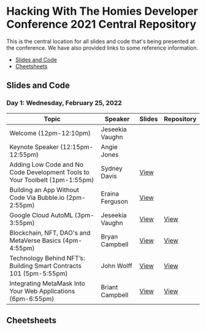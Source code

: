 # Hacking With The Homies Developer Conference 2021 Central Repository

This is the central location for all slides and code that's being presented at the conference.  We have also provided links to some reference information.

- [Slides and Code](#slidesandcode)
- [Cheetsheets](#cheetsheets)

## Slides and Code

### Day 1: Wednesday, February 25, 2022

| Topic | Speaker | Slides | Repository |
| ------- | ----- | -------| ---------- |
| Welcome (12pm-12:10pm) | Jeseekia Vaughn | ||
| Keynote Speaker (12:15pm-12:55pm) | Angie Jones | ||
| Adding Low Code and No Code Development Tools to Your Toolbelt (1pm-1:55pm) | Sydney Davis| [View](https://docs.google.com/presentation/d/1PdHwdwbt4OGGMi-KferKIHRZ22JXKaD-O_sOsX3FJ5k/edit?usp=sharing)| |
|Building an App Without Code Via Bubble.io (2pm-2:55pm)| Eraina Ferguson|[View](https://docs.google.com/presentation/d/1iV5yvQfg3RwzsvG24VNe9Fvn7ZYgMR-7ybv_R3ikfHs/edit#slide=id.g7e92ecccc8_1_19)| |
|Google Cloud AutoML (3pm-3:55pm) | Jeseekia Vaughn | [View]()|[View]()|
|Blockchain, NFT, DAO's and MetaVerse Basics (4pm-4:55pm) | Bryan Campbell | [View]()|[View]()|
|Technology Behind NFT’s: Building Smart Contracts 101 (5pm-5:55pm) | John Wolff | [View]( https://docs.google.com/presentation/d/1lsJUpjYBxb2M8yMtlNBfJks59DMlh4ggH2Kd0np2AZg/edit?usp=sharing)|[View]()|
|Integrating MetaMask Into Your Web Applications (6pm-6:55pm) | Briant Campbell | [View](https://docs.google.com/presentation/d/1EDsno7Qw5DU-qZfia9MQ16ak4_y_cW5vh0VWwgCSA2o/edit#slide=id.g7e92ecccc8_1_19)|[View]()|

## Cheetsheets
